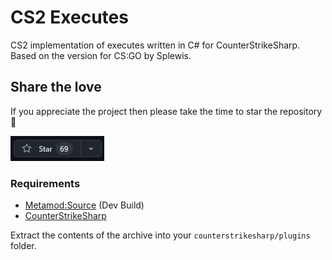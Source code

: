 # CS2 Executes
CS2 implementation of executes written in C# for CounterStrikeSharp. Based on the version for CS:GO by Splewis.

## Share the love
If you appreciate the project then please take the time to star the repository 🙏

![Star us](https://github.com/b3none/gdprconsent/raw/development/.github/README_ASSETS/star_us.png)

### Requirements

- [Metamod:Source](https://www.sourcemm.net/downloads.php/?branch=master) (Dev Build)
- [CounterStrikeSharp](https://github.com/roflmuffin/CounterStrikeSharp)

Extract the contents of the archive into your `counterstrikesharp/plugins` folder.

